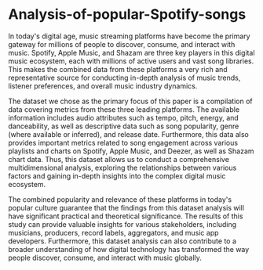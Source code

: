 # Analysis-of-popular-Spotify-songs
In today's digital age, music streaming platforms have become the primary gateway for millions of people to discover, consume, and interact with music. Spotify, Apple Music, and Shazam are three key players in this digital music ecosystem, each with millions of active users and vast song libraries. This makes the combined data from these platforms a very rich and representative source for conducting in-depth analysis of music trends, listener preferences, and overall music industry dynamics.

The dataset we chose as the primary focus of this paper is a compilation of data covering metrics from these three leading platforms. The available information includes audio attributes such as tempo, pitch, energy, and danceability, as well as descriptive data such as song popularity, genre (where available or inferred), and release date. Furthermore, this data also provides important metrics related to song engagement across various playlists and charts on Spotify, Apple Music, and Deezer, as well as Shazam chart data. Thus, this dataset allows us to conduct a comprehensive multidimensional analysis, exploring the relationships between various factors and gaining in-depth insights into the complex digital music ecosystem.

The combined popularity and relevance of these platforms in today's popular culture guarantee that the findings from this dataset analysis will have significant practical and theoretical significance. The results of this study can provide valuable insights for various stakeholders, including musicians, producers, record labels, aggregators, and music app developers. Furthermore, this dataset analysis can also contribute to a broader understanding of how digital technology has transformed the way people discover, consume, and interact with music globally.
